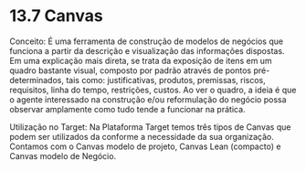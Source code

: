 # 13.7 Canvas

Conceito: É uma ferramenta de construção de modelos de negócios que funciona a partir da descrição e visualização das informações dispostas. Em uma explicação mais direta, se trata da exposição de itens em um quadro bastante visual, composto por padrão através de pontos pré-determinados, tais como: justificativas, produtos, premissas, riscos, requisitos, linha do tempo, restrições, custos. Ao ver o quadro, a ideia é que o agente interessado na construção e/ou reformulação do negócio possa observar amplamente como tudo tende a funcionar na prática.

Utilização no Target: Na Plataforma Target temos três tipos de Canvas que podem ser utilizados da conforme a necessidade da sua organização. Contamos com o Canvas modelo de projeto, Canvas Lean (compacto) e Canvas modelo de Negócio.

